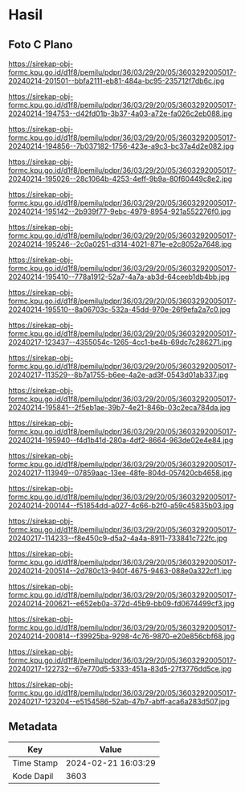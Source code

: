 # Hasil

## Foto C Plano

https://sirekap-obj-formc.kpu.go.id/d1f8/pemilu/pdpr/36/03/29/20/05/3603292005017-20240214-201501--bbfa2111-eb81-484a-bc95-235712f7db6c.jpg

https://sirekap-obj-formc.kpu.go.id/d1f8/pemilu/pdpr/36/03/29/20/05/3603292005017-20240214-194753--d42fd01b-3b37-4a03-a72e-fa026c2eb088.jpg

https://sirekap-obj-formc.kpu.go.id/d1f8/pemilu/pdpr/36/03/29/20/05/3603292005017-20240214-194856--7b037182-1756-423e-a9c3-bc37a4d2e082.jpg

https://sirekap-obj-formc.kpu.go.id/d1f8/pemilu/pdpr/36/03/29/20/05/3603292005017-20240214-195026--28c1064b-4253-4eff-9b9a-80f60449c8e2.jpg

https://sirekap-obj-formc.kpu.go.id/d1f8/pemilu/pdpr/36/03/29/20/05/3603292005017-20240214-195142--2b939f77-9ebc-4979-8954-921a552276f0.jpg

https://sirekap-obj-formc.kpu.go.id/d1f8/pemilu/pdpr/36/03/29/20/05/3603292005017-20240214-195246--2c0a0251-d314-4021-871e-e2c8052a7648.jpg

https://sirekap-obj-formc.kpu.go.id/d1f8/pemilu/pdpr/36/03/29/20/05/3603292005017-20240214-195410--778a1912-52a7-4a7a-ab3d-64ceeb1db4bb.jpg

https://sirekap-obj-formc.kpu.go.id/d1f8/pemilu/pdpr/36/03/29/20/05/3603292005017-20240214-195510--8a06703c-532a-45dd-970e-26f9efa2a7c0.jpg

https://sirekap-obj-formc.kpu.go.id/d1f8/pemilu/pdpr/36/03/29/20/05/3603292005017-20240217-123437--4355054c-1265-4cc1-be4b-69dc7c286271.jpg

https://sirekap-obj-formc.kpu.go.id/d1f8/pemilu/pdpr/36/03/29/20/05/3603292005017-20240217-113529--8b7a1755-b6ee-4a2e-ad3f-0543d01ab337.jpg

https://sirekap-obj-formc.kpu.go.id/d1f8/pemilu/pdpr/36/03/29/20/05/3603292005017-20240214-195841--2f5eb1ae-39b7-4e21-846b-03c2eca784da.jpg

https://sirekap-obj-formc.kpu.go.id/d1f8/pemilu/pdpr/36/03/29/20/05/3603292005017-20240214-195940--f4d1b41d-280a-4df2-8664-963de02e4e84.jpg

https://sirekap-obj-formc.kpu.go.id/d1f8/pemilu/pdpr/36/03/29/20/05/3603292005017-20240217-113949--07859aac-13ee-48fe-804d-057420cb4658.jpg

https://sirekap-obj-formc.kpu.go.id/d1f8/pemilu/pdpr/36/03/29/20/05/3603292005017-20240214-200144--f51854dd-a027-4c66-b2f0-a59c45835b03.jpg

https://sirekap-obj-formc.kpu.go.id/d1f8/pemilu/pdpr/36/03/29/20/05/3603292005017-20240217-114233--f8e450c9-d5a2-4a4a-8911-733841c722fc.jpg

https://sirekap-obj-formc.kpu.go.id/d1f8/pemilu/pdpr/36/03/29/20/05/3603292005017-20240214-200514--2d780c13-940f-4675-9463-088e0a322cf1.jpg

https://sirekap-obj-formc.kpu.go.id/d1f8/pemilu/pdpr/36/03/29/20/05/3603292005017-20240214-200621--e652eb0a-372d-45b9-bb09-fd0674499cf3.jpg

https://sirekap-obj-formc.kpu.go.id/d1f8/pemilu/pdpr/36/03/29/20/05/3603292005017-20240214-200814--f39925ba-9298-4c76-9870-e20e856cbf68.jpg

https://sirekap-obj-formc.kpu.go.id/d1f8/pemilu/pdpr/36/03/29/20/05/3603292005017-20240217-122732--67e770d5-5333-451a-83d5-27f3776dd5ce.jpg

https://sirekap-obj-formc.kpu.go.id/d1f8/pemilu/pdpr/36/03/29/20/05/3603292005017-20240217-123204--e5154586-52ab-47b7-abff-aca6a283d507.jpg


## Metadata

| Key        | Value               |
| ---------- | ------------------- |
| Time Stamp | 2024-02-21 16:03:29 |
| Kode Dapil | 3603                |



